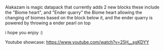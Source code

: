 Alakazam is magic datapack that currently adds 2 new blocks these include the "Biome heart", and "Ender quarry" the Biome heart allowing the changing of biomes based on the block below it, and the ender quarry is powered by throwing a ender pearl on top

i hope you enjoy :)


Youtube showcase: https://www.youtube.com/watch?v=25H__sgKDYY

